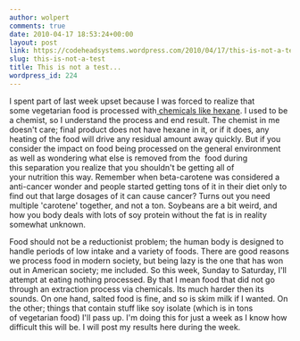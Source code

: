 ```yaml
---
author: wolpert
comments: true
date: 2010-04-17 18:53:24+00:00
layout: post
link: https://codeheadsystems.wordpress.com/2010/04/17/this-is-not-a-test/
slug: this-is-not-a-test
title: This is not a test...
wordpress_id: 224
---
```


I spent part of last week upset because I was forced to realize that some vegetarian food is processed with[ chemicals like hexane](http://motherjones.com/blue-marble/2010/04/which-veggie-burgers-contain-neurotoxin). I used to be a chemist, so I understand the process and end result. The chemist in me doesn't care; final product does not have hexane in it, or if it does, any heating of the food will drive any residual amount away quickly. But if you consider the impact on food being processed on the general environment as well as wondering what else is removed from the  food during this separation you realize that you shouldn't be getting all of your nutrition this way. Remember when beta-carotene was considered a anti-cancer wonder and people started getting tons of it in their diet only to find out that large dosages of it can cause cancer? Turns out you need multiple 'carotene' together, and not a ton. Soybeans are a bit weird, and how you body deals with lots of soy protein without the fat is in reality somewhat unknown.

Food should not be a reductionist problem; the human body is designed to handle periods of low intake and a variety of foods. There are good reasons we process food in modern society, but being lazy is the one that has won out in American society; me included. So this week, Sunday to Saturday, I'll attempt at eating nothing processed. By that I mean food that did not go through an extraction process via chemicals. Its much harder then its sounds. On one hand, salted food is fine, and so is skim milk if I wanted. On the other; things that contain stuff like soy isolate (which is in tons of vegetarian food) I'll pass up. I'm doing this for just a week as I know how difficult this will be. I will post my results here during the week.
